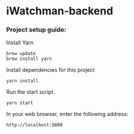 # iWatchman-backend

### Project setup guide:

Install Yarn
```
brew update
brew install yarn
```
Install dependencies for this project 
```
yarn install
```
Run the start script.
```
yarn start
```
In your web browser, enter the following address:
```
http://localhost:8080
```
